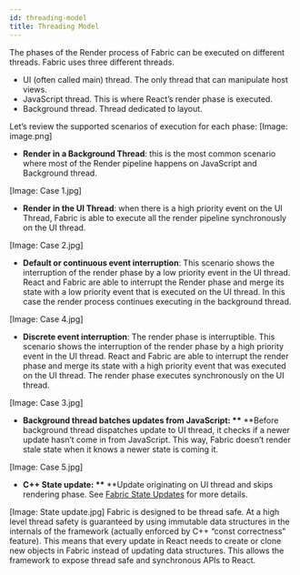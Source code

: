 ```yaml
---
id: threading-model
title: Threading Model
---
```


The phases of the Render process of Fabric can be executed on different threads. Fabric uses three different threads.

- UI (often called main) thread. The only thread that can manipulate host views.
- JavaScript thread. This is where React’s render phase is executed.
- Background thread. Thread dedicated to layout.

Let’s review the supported scenarios of execution for each phase:
[Image: image.png]

- **Render in a Background Thread**: this is the most common scenario where most of the Render pipeline happens on JavaScript and Background thread.

[Image: Case 1.jpg]

- **Render in the UI Thread**: when there is a high priority event on the UI Thread, Fabric is able to execute all the render pipeline synchronously on the UI thread.

[Image: Case 2.jpg]

- **Default or continuous event interruption**: This scenario shows the interruption of the render phase by a low priority event in the UI thread. React and Fabric are able to interrupt the Render phase and merge its state with a low priority event that is executed on the UI thread. In this case the render process continues executing in the background thread.

[Image: Case 4.jpg]

- **Discrete event interruption**: The render phase is interruptible. This scenario shows the interruption of the render phase by a high priority event in the UI thread. React and Fabric are able to interrupt the render phase and merge its state with a high priority event that was executed on the UI thread. The render phase executes synchronously on the UI thread.

[Image: Case 3.jpg]

- **Background thread batches updates from JavaScript: \*\*** \*\*Before background thread dispatches update to UI thread, it checks if a newer update hasn’t come in from JavaScript. This way, Fabric doesn’t render stale state when it knows a newer state is coming it.

[Image: Case 5.jpg]

- **C++ State update: \*\*** \*\*Update originating on UI thread and skips rendering phase. See [Fabric State Updates](rendering#fabric-state-updates) for more details.

[Image: State update.jpg]
Fabric is designed to be thread safe. At a high level thread safety is guaranteed by using immutable data structures in the internals of the framework (actually enforced by C++ “const correctness” feature). This means that every update in React needs to create or clone new objects in Fabric instead of updating data structures. This allows the framework to expose thread safe and synchronous APIs to React.
